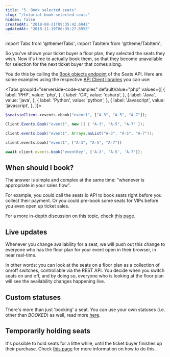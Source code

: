 ```yaml
---
title: "5. Book selected seats"
slug: "/tutorial-book-selected-seats"
hidden: false
createdAt: "2018-08-21T09:35:42.604Z"
updatedAt: "2018-11-19T06:35:27.895Z"
---
```


import Tabs from '@theme/Tabs';
import TabItem from '@theme/TabItem';

So you've shown your ticket buyer a floor plan, they selected the seats they wish. Now it's time to actually book them, so that they become unavailable for selection for the next ticket buyer that comes along. 

You do this by calling the [Book objects endpoint](api-book-objects) of the Seats API. 
Here are some examples using the respective [API Client libraries](api-client-libraries) you can use: 





<Tabs 
  groupId="serverside-code-samples"
  defaultValue="php"
  values={[
{ label: 'PHP', value: 'php', },
{ label: 'C#', value: 'csharp', },
{ label: 'Java', value: 'java', },
{ label: 'Python', value: 'python', },
{ label: 'Javascript', value: 'javascript', },
]}>
<TabItem value='php'>

```php
$seatsioClient->events->book("event1", ["A-3", "A-5", "A-7"]);
```

</TabItem>
<TabItem value='csharp'>

```csharp
Client.Events.Book("event1", new [] { "A-3", "A-5", "A-7" });
```

</TabItem>
<TabItem value='java'>

```java
client.events.book("event1", Arrays.asList("A-3", "A-5", "A-7"));
```

</TabItem>
<TabItem value='python'>

```python
client.events.book("event1", ["A-3", "A-5", "A-7"])
```

</TabItem>
<TabItem value='javascript'>

```javascript
await client.events.book('eventKey', ['A-3', 'A-5', 'A-7']);
```

</TabItem>
</Tabs>



## When should I book?
The answer is simple and complex at the same time: "whenever is appropriate in your sales flow". 

For example, you could call the seats.io API to book seats right before you collect their payment. Or you could pre-book some seats for VIPs before you even open up ticket sales.

For a more in-depth discussion on this topic, check [this page](http://support.seats.io/integrating-seats-io/when-should-i-book-my-seats). 

## Live updates

Whenever you change availability for a seat, we will push out this change to everyone who has the floor plan for your event open in their browser, in near real-time.

In other words: you can look at the seats on a floor plan as a collection of on/off switches, controllable via the REST API. You decide when you switch seats on and off, and by doing so, everyone who is looking at the floor plan will see the availability changes happening live.


## Custom statuses
There's more than just 'booking' a seat. You can use your own statuses (i.e. other than *BOOKED*) as well, read more [here](api-custom-object-status).

## Temporarily holding seats
It's possible to hold seats for a little while, until the ticket buyer finishes up their purchase. Check [this page](api-temporarily-hold-objects) for more information on how to do this.
